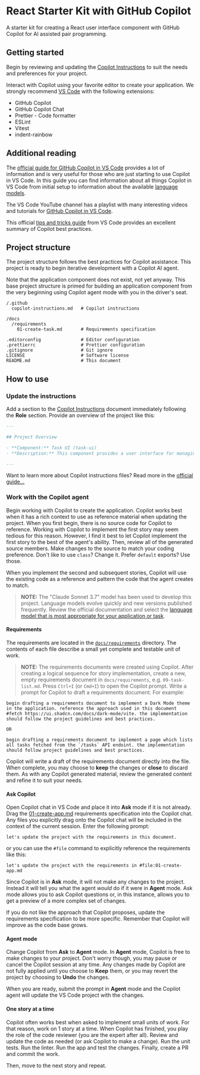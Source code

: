 # React Starter Kit with GitHub Copilot

A starter kit for creating a React user interface component with GitHub Copilot for AI assisted pair programming.

## Getting started

Begin by reviewing and updating the [Copilot Instructions](.github/copilot-instructions.md) to suit the needs and preferences for your project.

Interact with Copilot using your favorite editor to create your application. We strongly recommend [VS Code][vscode] with the following extensions:

- GitHub Copilot
- GitHub Copilot Chat
- Prettier - Code formatter
- ESLint
- Vitest
- indent-rainbow

## Additional reading

The [official guide for GitHub Copilot in VS Code][vscode-copilot-docs] provides a lot of information and is very useful for those who are just starting to use Copilot in VS Code. In this guide you can find information about all things Copilot in VS Code from initial setup to information about the available [language models](https://code.visualstudio.com/docs/copilot/language-models).

The VS Code YouTube channel has a playlist with many interesting videos and tutorials for [GitHub Copilot in VS Code](https://youtube.com/playlist?list=PLj6YeMhvp2S7rQaCLRrMnzRdkNdKnMVwg&si=KIRHyFKYyMcUssQ3).

This official [tips and tricks guide](https://code.visualstudio.com/docs/copilot/copilot-tips-and-tricks) from VS Code provides an excellent summary of Copilot best practices.

## Project structure

The project structure follows the best practices for Copilot assistance. This project is ready to begin iterative development with a Copilot AI agent.

Note that the application component does not exist, not yet anyway. This base project structure is primed for building an application component from the very beginning using Copilot agent mode with you in the driver's seat.

```
/.github
  copilot-instructions.md   # Copilot instructions

/docs
  /requirements
    01-create-task.md       # Requirements specification

.editorconfig               # Editor configuration
.prettierrc                 # Prettier configuration
.gitignore                  # Git ignore
LICENSE                     # Software license
README.md                   # This document
```

## How to use

### Update the instructions

Add a section to the [Copilot Instructions](./.github/copilot-instructions.md) document immediately following the **Role** section. Provide an overview of the project like this:

```md
---

## Project Overview

- **Component:** Task UI (task-ui)
- **Description:** This component provides a user interface for managing tasks, including creating, retrieving, updating, and deleting tasks. It uses React for the frontend, with state management handled by React Query and form validation managed by React Hook Form and Zod. The project follows best practices for TypeScript development, Vite for build tooling, and unit testing with Vitest.

---
```

Want to learn more about Copilot instructions files? Read more in the [official guide...](https://code.visualstudio.com/docs/copilot/copilot-tips-and-tricks#_personalize-copilot-with-instructions-files)

### Work with the Copilot agent

Begin working with Copilot to create the application. Copilot works best when it has a rich context to use as reference material when updating the project. When you first begin, there is no source code for Copilot to reference. Working with Copilot to implement the first story may seem tedious for this reason. However, I find it best to let Copilot implement the first story to the best of the agent's ability. Then, review all of the generated source members. Make changes to the source to match your coding preference. Don't like to use `class`? Change it. Prefer `default` exports? Use those.

When you implement the second and subsequent stories, Copilot will use the existing code as a reference and pattern the code that the agent creates to match.

> **NOTE:** The "Claude Sonnet 3.7" model has been used to develop this project. Language models evolve quickly and new versions published frequently. Review the official documentation and select the [language model that is most appropriate for your application or task](https://docs.github.com/en/copilot/using-github-copilot/ai-models/choosing-the-right-ai-model-for-your-task).

#### Requirements

The requirements are located in the [`docs/requirements`](docs/requirements/) directory. The contents of each file describe a small yet complete and testable unit of work.

> **NOTE:** The requirements documents were created using Copilot. After creating a logical sequence for story implementation, create a new, empty requirements document in `docs/requirements`, e.g. `09-task-list.md`. Press `Ctrl+I` (or `Cmd+I`) to open the Copilot prompt. Write a prompt for Copilot to draft a requirements document. For example:

```
begin drafting a requirements document to implement a Dark Mode theme in the application. reference the approach used in this document #fetch https://ui.shadcn.com/docs/dark-mode/vite. the implementation should follow the project guidelines and best practices.

OR

begin drafting a requirements document to implement a page which lists all tasks fetched from the `/tasks` API endoint. the implementation should follow project guidelines and best practices.
```

Copilot will write a draft of the requirements document directly into the file. When complete, you may choose to **keep** the changes or **close** to discard them. As with any Copilot generated material, review the generated content and refine it to suit your needs.

#### Ask Copilot

Open Copilot chat in VS Code and place it into **Ask** mode if it is not already. Drag the [01-create-app.md](docs/requirements/01-create-app.md) requirements specification into the Copilot chat. Any files you explicitly drag onto the Copilot chat will be included in the context of the current session. Enter the following prompt:

```
let's update the project with the requirements in this document.
```

or you can use the `#file` command to explicitly reference the requirements like this:

```
let's update the project with the requirements in #file:01-create-app.md
```

Since Copilot is in **Ask** mode, it will not make any changes to the project. Instead it will tell you what the agent _would_ do if it were in **Agent** mode. Ask mode allows you to ask Copilot questions or, in this instance, allows you to get a preview of a more complex set of changes.

If you do not like the approach that Copilot proposes, update the requirements specification to be more specific. Remember that Copilot will improve as the code base grows.

#### Agent mode

Change Copilot from **Ask** to **Agent** mode. In **Agent** mode, Copilot is free to make changes to your project. Don't worry though, you may pause or cancel the Copilot session at any time. Any changes made by Copilot are not fully applied until you choose to **Keep** them, or you may revert the project by choosing to **Undo** the changes.

When you are ready, submit the prompt in **Agent** mode and the Copilot agent will update the VS Code project with the changes.

#### One story at a time

Copilot often works best when asked to implement small units of work. For that reason, work on 1 story at a time. When Copilot has finished, you play the role of the code reviewer (you are the expert after all). Review and update the code as needed (or ask Copilot to make a change). Run the unit tests. Run the linter. Run the app and test the changes. Finally, create a PR and commit the work.

Then, move to the next story and repeat.

[vscode]: https://code.visualstudio.com/ 'Visual Studio Code'
[vscode-copilot-docs]: https://code.visualstudio.com/docs/copilot/overview 'GitHub Copilot in VS Code'
